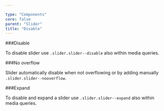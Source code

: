 ```yaml
---

type: "Components"
core: false
parent: "Slider"
title: "Disable"
---
```


###Disable

To disable slider use `.slider.slider--disable` also within media queries.

<demo>
  <demovanilla src="vanilla/demos/slider/disable">
  </demovanilla>
</demo>

###No overflow

Slider automatically disable when not overflowing or by adding manually `.slider.slider--nooverflow`.

<demo>
  <demovanilla src="vanilla/demos/slider/no-overflow">
  </demovanilla>
</demo>

###Expand

To disable and expand a slider use `.slider.slider--expand` also within media queries.

<demo>
  <demovanilla src="vanilla/demos/slider/expand">
  </demovanilla>
</demo>


